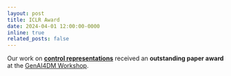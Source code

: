 ```yaml
---
layout: post
title: ICLR Award
date: 2024-04-01 12:00:00-0000
inline: true
related_posts: false
---
```


Our work on **<a href="https://timrudner.com/scr" target="_blank">control representations</a>** received an **outstanding paper award** at the <a href="https://sites.google.com/view/genai4dm-iclr2024" target="_blank">GenAI4DM Workshop</a>.
